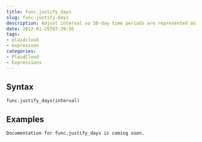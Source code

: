 ```yaml
---
title: func.justify_days
slug: func-justify-days
description: Adjust interval so 30-day time periods are represented as months
date: 2022-01-25T07:39:55
tags:
- plaidcloud
- expression
categories:
- PlaidCloud
- Expressions
---
```



## Syntax



```
func.justify_days(interval)
```


## Examples



```
Documentation for func.justify_days is coming soon.
```
